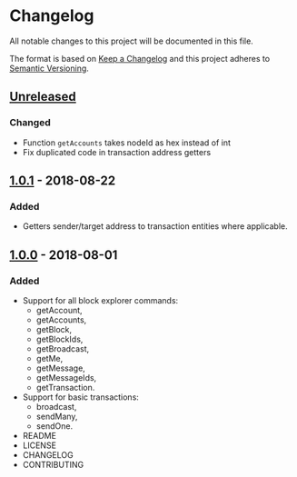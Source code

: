 # Changelog
All notable changes to this project will be documented in this file.

The format is based on [Keep a Changelog](https://keepachangelog.com/en/1.0.0/)
and this project adheres to [Semantic Versioning](https://semver.org/spec/v2.0.0.html).

## [Unreleased]
### Changed
- Function `getAccounts` takes nodeId as hex instead of int
- Fix duplicated code in transaction address getters

## [1.0.1] - 2018-08-22
### Added
- Getters sender/target address to transaction entities where applicable.

## [1.0.0] - 2018-08-01
### Added
- Support for all block explorer commands:
  - getAccount,
  - getAccounts,
  - getBlock,
  - getBlockIds,
  - getBroadcast,
  - getMe,
  - getMessage,
  - getMessageIds,
  - getTransaction.
- Support for basic transactions:
  - broadcast,
  - sendMany,
  - sendOne.
- README
- LICENSE
- CHANGELOG
- CONTRIBUTING
 
[Unreleased]: https://github.com/adshares/ads-php-client/compare/v1.0.1...HEAD
 
[1.0.1]: https://github.com/adshares/ads-php-client/compare/v1.0.0...v1.0.1
[1.0.0]: https://github.com/adshares/ads-php-client/releases/tag/v1.0.0

